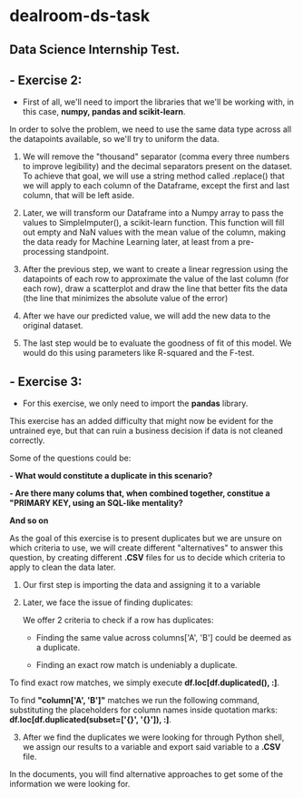 # dealroom-ds-task

## Data Science Internship Test.

## - Exercise 2:

- First of all, we'll need to import the libraries that we'll be working with, in this case, **numpy, pandas and scikit-learn**.

In order to solve the problem, we need to use the same data type across all the datapoints available, so we'll try to uniform the data. 

1. We will remove the "thousand" separator (comma every three numbers to improve legibility) and the decimal separators present on the dataset. 
To achieve that goal, we will use a string method called .replace() that we will apply to each column of the Dataframe, except the first and last column, that will be left aside.


2. Later, we will transform our Dataframe into a Numpy array to pass the values to SimpleImputer(), a scikit-learn function. 
This function will fill out empty and NaN values with the mean value of the column, making the data ready for Machine Learning later, at least from a pre-processing standpoint.



3. After the previous step, we want to create a linear regression using the datapoints of each row to approximate the value of the last column (for each row), draw a scatterplot and draw the line that better fits the data (the line that minimizes the absolute value of the error)

4. After we have our predicted value, we will add the new data to the original dataset.


5. The last step would be to evaluate the goodness of fit of this model. We would do this using parameters like R-squared and the F-test.


## - Exercise 3:

- For this exercise, we only need to import the **pandas** library.

This exercise has an added difficulty that might now be evident for the untrained eye, but that can ruin a business decision if data is not cleaned correctly.

Some of the questions could be: 

**- What would constitute a duplicate in this scenario?**

**- Are there many colums that, when combined together, constitue a "PRIMARY KEY, using an SQL-like mentality?**

**And so on**

As the goal of this exercise is to present duplicates but we are unsure on which criteria to use, we will create different "alternatives" to answer this question, by creating different **.CSV** files for us to decide which criteria to apply to clean the data later.

1. Our first step is importing the data and assigning it to a variable


2. Later, we face the issue of finding duplicates: 
   
   We offer 2 criteria to check if a row has duplicates: 

   - Finding the same value across columns['A', 'B'] could be deemed as a duplicate.
  
   - Finding an exact row match is undeniably a duplicate.
  

  To find exact row matches, we simply execute **df.loc[df.duplicated(), :]**.

  To find **"column['A', 'B']"** matches we run the following command, substituting the placeholders for column names inside quotation marks: **df.loc[df.duplicated(subset=['{}', '{}']), :]**.

3. After we find the duplicates we were looking for through Python shell, we assign our results to a variable and export said variable to a **.CSV** file.


In the documents, you will find alternative approaches to get some of the information we were looking for.



